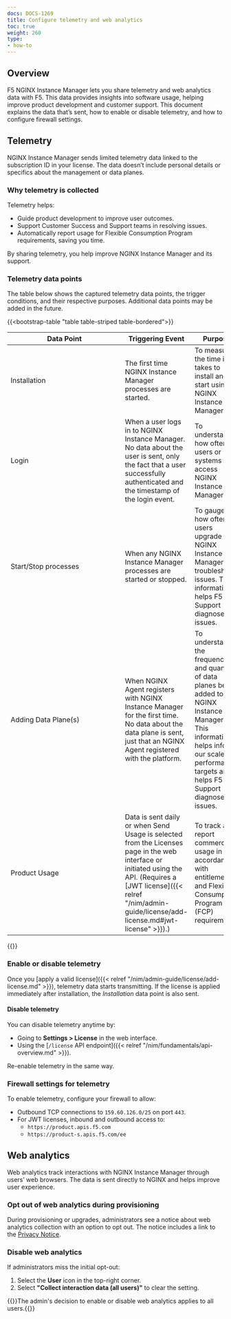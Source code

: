 ```yaml
---
docs: DOCS-1269
title: Configure telemetry and web analytics
toc: true
weight: 260
type:
- how-to
---
```



## Overview

F5 NGINX Instance Manager lets you share telemetry and web analytics data with F5. This data provides insights into software usage, helping improve product development and customer support. This document explains the data that’s sent, how to enable or disable telemetry, and how to configure firewall settings.

## Telemetry

NGINX Instance Manager sends limited telemetry data linked to the subscription ID in your license. The data doesn’t include personal details or specifics about the management or data planes.

### Why telemetry is collected

Telemetry helps:

- Guide product development to improve user outcomes.
- Support Customer Success and Support teams in resolving issues.
- Automatically report usage for Flexible Consumption Program requirements, saving you time.

By sharing telemetry, you help improve NGINX Instance Manager and its support.

### Telemetry data points

The table below shows the captured telemetry data points, the trigger conditions, and their respective purposes. Additional data points may be added in the future.

{{<bootstrap-table "table table-striped table-bordered">}}

| <div style="width:250px">Data Point</div>            | Triggering Event                            | Purpose |
|--------------------------|------------------------------------|-------|
| Installation | The first time NGINX Instance Manager processes are started. | To measure the time it takes to install and start using NGINX Instance Manager. |
| Login | When a user logs in to NGINX Instance Manager. No data about the user is sent, only the fact that a user successfully authenticated and the timestamp of the login event. | To understand how often users or systems access NGINX Instance Manager. |
| Start/Stop processes | When any NGINX Instance Manager processes are started or stopped. | To gauge how often users upgrade NGINX Instance Manager or troubleshoot issues. This information helps F5 Support diagnose issues. |
| Adding Data Plane(s)      | When NGINX Agent registers with NGINX Instance Manager for the first time. No data about the data plane is sent, just that an NGINX Agent registered with the platform. | To understand the frequency and quantity of data planes being added to NGINX Instance Manager. This information helps inform our scale and performance targets and helps F5 Support diagnose issues. |
| Product Usage | Data is sent daily or when Send Usage is selected from the Licenses page in the web interface or initiated using the API. (Requires a [JWT license]({{< relref "/nim/admin-guide/license/add-license.md#jwt-license" >}}).) | To track and report commercial usage in accordance with entitlement and Flexible Consumption Program (FCP) requirements. |

{{</bootstrap-table>}}

### Enable or disable telemetry

Once you [apply a valid license]({{< relref "/nim/admin-guide/license/add-license.md" >}}), telemetry data starts transmitting. If the license is applied immediately after installation, the *Installation* data point is also sent.

#### Disable telemetry

You can disable telemetry anytime by:

- Going to **Settings > License** in the web interface.
- Using the [`/license` API endpoint]({{< relref "/nim/fundamentals/api-overview.md" >}}).

Re-enable telemetry in the same way.

### Firewall settings for telemetry

To enable telemetry, configure your firewall to allow:

- Outbound TCP connections to `159.60.126.0/25` on port `443`.
- For JWT licenses, inbound and outbound access to:
  - `https://product.apis.f5.com`
  - `https://product-s.apis.f5.com/ee`

## Web analytics

Web analytics track interactions with NGINX Instance Manager through users’ web browsers. The data is sent directly to NGINX and helps improve user experience.

### Opt out of web analytics during provisioning

During provisioning or upgrades, administrators see a notice about web analytics collection with an option to opt out. The notice includes a link to the [Privacy Notice](https://www.f5.com/company/policies/privacy-notice).

### Disable web analytics

If administrators miss the initial opt-out:

1. Select the **User** icon in the top-right corner.
2. Select **"Collect interaction data (all users)"** to clear the setting.

{{<note>}}The admin's decision to enable or disable web analytics applies to all users.{{</note>}}

